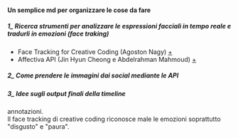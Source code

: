 #### Un semplice md per organizzare le cose da fare     
##### 1_ Ricerca strumenti per analizzare le espressioni facciali in tempo reale e tradurli in emozioni (face traking)       
- Face Tracking for Creative Coding (Agoston Nagy) [+](https://github.com/stc/face-tracking-p5js) 
- Affectiva API (Jin Hyun Cheong e Abdelrahman Mahmoud) [+](https://jsfiddle.net/affectiva/opyh5e8d/show/)

##### 2_ Come prendere le immagini dai social mediante le API     
##### 3_ Idee sugli output finali della timeline     

annotazioni.    
Il face tracking di creative coding riconosce male le emozioni soprattutto "disgusto" e "paura".
